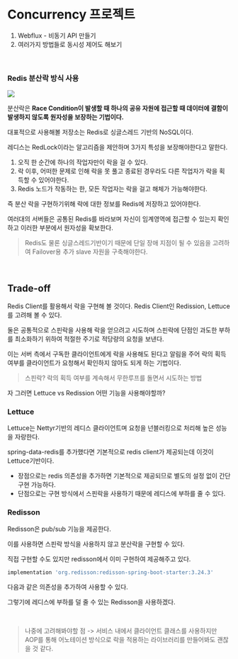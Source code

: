 # Concurrency 프로젝트

1. Webflux - 비동기 API 만들기
2. 여러가지 방법들로 동시성 제어도 해보기

<br>

### Redis 분산락 방식 사용

![](https://img1.daumcdn.net/thumb/R1280x0/?scode=mtistory2&fname=https%3A%2F%2Fblog.kakaocdn.net%2Fdn%2Fb8XI8O%2FbtszM1YHVMa%2FMbKUTWapMhO8K7YkAg8cmK%2Fimg.png)

분산락은 **Race Condition이 발생할 때 하나의 공유 자원에 접근할 때 데이터에 결함이 발생하지 않도록 원자성을 보장하는 기법이다.**

대표적으로 사용해볼 저장소는 Redis로 싱글스레드 기반의 NoSQL이다.

레디스는 RedLock이라는 알고리즘을 제안하며 3가지 특성을 보장해야한다고 말한다.

1. 오직 한 순간에 하나의 작업자만이 락을 걸 수 있다.
2. 락 이후, 어떠한 문제로 인해 락을 못 풀고 종료된 경우라도 다른 작업자가 락을 획득할 수 있어야한다.
3. Redis 노드가 작동하는 한, 모든 작업자는 락을 걸고 해체가 가능해야한다.

즉 분산 락을 구현하기위해 락에 대한 정보를 Redis에 저장하고 있어야한다.

여러대의 서버들은 공통된 Redis를 바라보며 자신이 임계영역에 접근할 수 있는지 확인하고 이러한 부분에서 원자성을 확보한다.

> Redis도 물론 싱글스레드기반이기 때문에 단일 장애 지점이 될 수 있음을 고려하여 Failover용 추가 slave 자원을 구축해야한다.


<br>

## Trade-off

Redis Client를 활용해서 락을 구현해 볼 것이다. Redis Client인 Redission, Lettuce를 고려해 볼 수 있다.

둘은 공통적으로 스핀락을 사용해 락을 얻으려고 시도하며 스핀락에 단점인 과도한 부하를 최소화하기 위하여 적절한 주기로 적당량의 요청을 보낸다.

이는 서버 측에서 구독한 클라이언트에게 락을 사용해도 된다고 알림을 주어 락의 획득 여부를 클라이언트가 요청해서 확인하지 않아도 되게 하는 기법이다.

> 스핀락? 락의 획득 여부를 계속해서 무한루프를 돌면서 시도하는 방법

자 그러면 Lettuce vs Redission 어떤 기능을 사용해야할까?

### Lettuce

Lettuce는 Nettyr기반의 레디스 클라이언트며 요청을 넌블러킹으로 처리해 높은 성능을 자랑한다.

spring-data-redis를 추가했다면 기본적으로 redis client가 제공되는데 이것이 Lettuce기반이다.

- 장점으로는 redis 의존성을 추가하면 기본적으로 제공되므로 별도의 설정 없이 간단 구현 가능하다.
- 단점으로는 구현 방식에서 스핀락을 사용하기 때문에 레디스에 부하를 줄 수 있다.


### Redisson

Redisson은 pub/sub 기능을 제공한다.

이를 사용하면 스핀락 방식을 사용하지 않고 분산락을 구현할 수 있다.

직접 구현할 수도 있지만 redisson에서 이미 구현하여 제공해주고 있다.

```gradle
implementation 'org.redisson:redisson-spring-boot-starter:3.24.3'
```

다음과 같은 의존성을 추가하여 사용할 수 있다.

그렇기에 레디스에 부하를 덜 줄 수 있는 Redisson을 사용하겠다.

<br>

> 나중에 고려해봐야할 점 -> 서비스 내에서 클라이언트 클래스를 사용하지만 AOP를 통해 어노테이션 방식으로 락을 적용하는 라이브러리를 만들어봐도 괜찮을 것 같다. 
